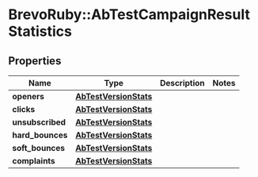 # BrevoRuby::AbTestCampaignResultStatistics

## Properties
Name | Type | Description | Notes
------------ | ------------- | ------------- | -------------
**openers** | [**AbTestVersionStats**](AbTestVersionStats.md) |  | 
**clicks** | [**AbTestVersionStats**](AbTestVersionStats.md) |  | 
**unsubscribed** | [**AbTestVersionStats**](AbTestVersionStats.md) |  | 
**hard_bounces** | [**AbTestVersionStats**](AbTestVersionStats.md) |  | 
**soft_bounces** | [**AbTestVersionStats**](AbTestVersionStats.md) |  | 
**complaints** | [**AbTestVersionStats**](AbTestVersionStats.md) |  | 


